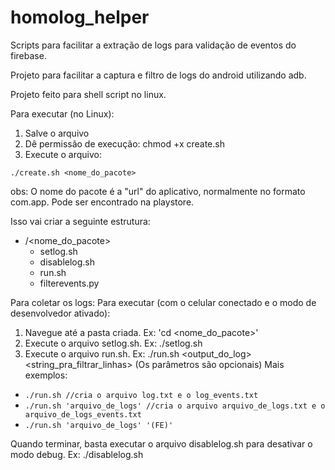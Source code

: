 # homolog_helper
Scripts para facilitar a extração de logs para validação de eventos do firebase.


Projeto para facilitar a captura e filtro de logs do android utilizando adb.

Projeto feito para shell script no linux.

Para executar (no Linux):
1) Salve o arquivo
2) Dê permissão de execução: chmod +x create.sh
3) Execute o arquivo:
```
./create.sh <nome_do_pacote>
```
obs: O nome do pacote é a "url" do aplicativo, normalmente no formato com.app. Pode ser encontrado na playstore.

Isso vai criar a seguinte estrutura: 

- /<nome_do_pacote>
  - setlog.sh
  - disablelog.sh
  - run.sh
  - filterevents.py

Para coletar os logs: 
Para executar (com o celular conectado e o modo de desenvolvedor ativado):
1) Navegue até a pasta criada. Ex: 'cd <nome_do_pacote>'
2) Execute o arquivo setlog.sh. Ex: ./setlog.sh
3) Execute o arquivo run.sh. Ex: ./run.sh <output_do_log> <string_pra_filtrar_linhas> (Os parâmetros são opcionais)
Mais exemplos: 
- `./run.sh //cria o arquivo log.txt e o log_events.txt`
- `./run.sh 'arquivo_de_logs' //cria o arquivo arquivo_de_logs.txt e o arquivo_de_logs_events.txt`
- `./run.sh 'arquivo_de_logs' '(FE)'`

Quando terminar, basta executar o arquivo disablelog.sh para desativar o modo debug. Ex: ./disablelog.sh